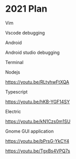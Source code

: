# 2021 Plan

Vim

Vscode debugging

Android

Android studio debugging

Terminal

Nodejs

https://youtu.be/RLtyhwFtXQA

Typescript

https://youtu.be/hKB-YGF14SY

Electric

https://youtu.be/kN1Czs0m1SU

Gnome GUI application

https://youtu.be/bPrsG-YkCY4

https://youtu.be/TgxBs4VPQ7s